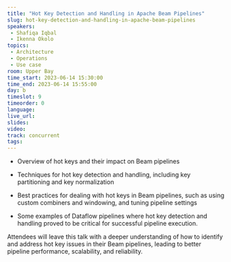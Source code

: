 ```yaml
---
title: "Hot Key Detection and Handling in Apache Beam Pipelines"
slug: hot-key-detection-and-handling-in-apache-beam-pipelines
speakers:
 - Shafiqa Iqbal
 - Ikenna Okolo
topics:
 - Architecture
 - Operations
 - Use case
room: Upper Bay
time_start: 2023-06-14 15:30:00
time_end: 2023-06-14 15:55:00
day: b
timeslot: 9
timeorder: 0
language: 
live_url: 
slides: 
video: 
track: concurrent
tags:
---
```


- Overview of hot keys and their impact on Beam pipelines
 
 - Techniques for hot key detection and handling, including key partitioning and key normalization
 
 - Best practices for dealing with hot keys in Beam pipelines, such as using custom combiners and windowing, and tuning pipeline settings 
 
 - Some examples of Dataflow pipelines where hot key detection and handling proved to be critical for successful pipeline execution.
 
 
 
 Attendees will leave this talk with a deeper understanding of how to identify and address hot key issues in their Beam pipelines, leading to better pipeline performance, scalability, and reliability.